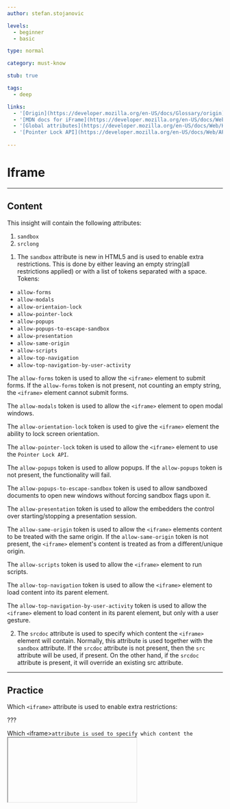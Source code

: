 ```yaml
---
author: stefan.stojanovic

levels:
  - beginner
  - basic

type: normal

category: must-know

stub: true

tags:
  - deep

links:
  - '[Origin](https://developer.mozilla.org/en-US/docs/Glossary/origin){documentation}'
  - '[MDN docs for iFrame](https://developer.mozilla.org/en-US/docs/Web/HTML/Element/iframe){website}'
  - '[Global attributes](https://developer.mozilla.org/en-US/docs/Web/HTML/Global_attributes){website}'
  - '[Pointer Lock API](https://developer.mozilla.org/en-US/docs/Web/API/Pointer_Lock_API){website}'
  
---
```

# Iframe
---
## Content

This insight will contain the following attributes:
  1. `sandbox`
  2. `srclong`

1) The `sandbox` attribute is new in HTML5 and is used to enable extra restrictions. This is done by either leaving an empty string(all restrictions applied) or with a list of tokens separated with a space.
 Tokens:
  - `allow-forms`
  - `allow-modals`
  - `allow-orientaion-lock`
  - `allow-pointer-lock`
  - `allow-popups`
  - `allow-popups-to-escape-sandbox`
  - `allow-presentation`
  - `allow-same-origin`
  - `allow-scripts`
  - `allow-top-navigation`
  - `allow-top-navigation-by-user-activity`
  
The `allow-forms` token is used to allow the `<iframe>` element to submit forms. If the `allow-forms` token is not present, not counting an empty string, the `<iframe>` element cannot submit forms.

The `allow-modals` token is used to allow the `<iframe>` element to open modal windows.

The `allow-orientation-lock` token is used to give the `<iframe>` element the ability to lock screen orientation.

The `allow-pointer-lock` token is used to allow the `<iframe>` element to use the `Pointer Lock API`.

The `allow-popups` token is used to allow popups. If the `allow-popups` token is not present, the functionality will fail.

The `allow-popups-to-escape-sandbox` token is used to allow sandboxed documents to open new windows without forcing sandbox flags upon it.

The `allow-presentation` token is used to allow the embedders the control over starting/stopping a presentation session.

The `allow-same-origin` token is used to allow the `<iframe>` elements content to be treated with the same origin. If the `allow-same-origin` token is not present, the `<iframe>` element's content is treated as from a different/unique origin.

The `allow-scripts` token is used to allow the `<iframe>` element to run scripts.

The `allow-top-navigation` token is used to allow the `<iframe>` element to load content into its parent element.

The `allow-top-navigation-by-user-activity` token is used to allow the `<iframe>` element to load content in its parent element, but only with a user gesture.

2) The `srcdoc` attribute is used to specify which content the `<iframe>` element will contain. Normally, this attribute is used together with the `sandbox` attribute. If the `srcdoc` attribute is not present, then the `src` attribute will be used, if present. On the other hand, if the `srcdoc` attribute is present, it will override an existing src attribute.


---
## Practice

Which `<iframe>` attribute is used to enable extra restrictions:

???

Which `<`iframe>` attribute is used to specify which content the `<iframe>` element will contain?

* `sandbox`
* `srcdoc`
* `restrictions`
* `restrict`
* `longdesc`
* `enable-restrictions`
* `rest`
* `scrolling`


---
## Revision

What is the easiest way to set all restrictions for the sandbox `<iframe>` attribute?

???

* by leaving an empty string
* by adding all restrictions separated with a dash
* by not adding the `sandbox` attribute at all
* by adding a "all-restrictions" string as the value
